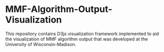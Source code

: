 # MMF-Algorithm-Output-Visualization
This repository contains D3js visualization framework implemented to aid 
the visualization of MMF algorithm output that was developed at the University of Wisconsin-Madison.
